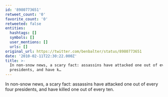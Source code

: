 ```yaml
---
id: '8980773651'
retweet_count: '0'
favorite_count: '0'
retweeted: false
entities:
  hashtags: []
  symbols: []
  user_mentions: []
  urls: []
original_url: https://twitter.com/benbalter/status/8980773651
date: '2010-02-11T22:30:22.000Z'
title: >-
  In non-snow news, a scary fact: assassins have attacked one out of every four
  presidents, and have k…
---
```


In non-snow news, a scary fact: assassins have attacked one out of every four presidents, and have killed one out of every ten.